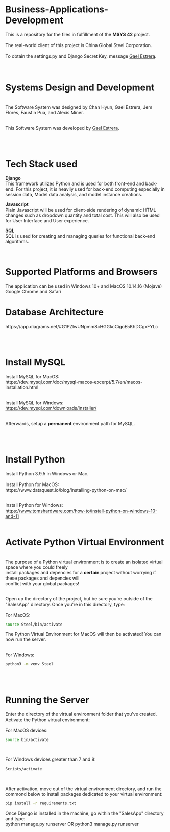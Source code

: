# Business-Applications-Development
This is a repository for the files in fulfillment of the <b> MSYS 42 </b> project.<br><br>
The real-world client of this project is China Global Steel Corporation. <br><br>
To obtain the settings.py and Django Secret Key, message [Gael Estrera](https://github.com/Decoretum).<br><br><br>

<h1> Systems Design and Development </h1> <br>
The Software System was designed by Chan Hyun, Gael Estrera, Jem Flores, Faustin Pua, and Alexis Miner. <br><br>

This Software System was developed by [Gael Estrera](https://github.com/Decoretum).

<br><br>
<h1> Tech Stack used </h1>

<b> Django </b> <br>
This framework utilizes Python and is used for both front-end and back-end. For this project, it is heavily used for back-end computing especially in session data, Model data analysis, and model instance creations. <br>

<b> Javascript </b> <br>
Plain Javascript will be used for client-side rendering of dynamic HTML changes such as dropdown quantity and total cost. This will also be used for User Interface and User experience. <br>

<b> SQL </b> <br>
SQL is used for creating and managing queries for functional back-end algorithms.

<br>

<h1> Supported Platforms and Browsers </h1>
The application can be used in Windows 10+ and MacOS 10.14.16 (Mojave) <br>
Google Chrome and Safari <br>

<h1> Database Architecture </h1>
https://app.diagrams.net/#G1PZlwUNpmm8cHGGkcCigoE5KhDCgxFYLc

<br><br>
<h1> Install MySQL </h1>
Install MySQL for MacOS: <br>
https://dev.mysql.com/doc/mysql-macos-excerpt/5.7/en/macos-installation.html <br><br>

Install MySQL for Windows: <br>
https://dev.mysql.com/downloads/installer/ <br><br>

Afterwards, setup a <b> permanent </b> environment path for MySQL.

<br><br>
<h1> Install Python </h1> 
Install Python 3.9.5 in Windows or Mac. <br><br>
Install Python for MacOS: <br>
https://www.dataquest.io/blog/installing-python-on-mac/ <br><br>

Install Python for Windows: <br>
https://www.tomshardware.com/how-to/install-python-on-windows-10-and-11 <br><br>

<h1> Activate Python Virtual Environment   </h1> <br>
The purpose of a Python virtual environment is to create an isolated virtual space where you could freely <br>
install packages and depencies for a <b> certain </b> project without worrying if these packages and depencies will <br>
conflict with your global packages! <br><br>

Open up the directory of the project, but be sure you're outside of the "SalesApp" directory. Once you're in this directory, type: <br><br>
For MacOS:
```bash
source Steel/bin/activate
``` 

The Python Virtual Environment for MacOS will then be activated! You can now run the server.
<br><br>

For Windows:
```bash
python3 -m venv Steel
```

<br><br>

<h1> Running the Server </h1>
Enter the directory of the virtual environment folder that you've created. <br>
Activate the Python virtual environment: <br><br>
For MacOS devices: 
<br>

```bash
source bin/activate 
``` 
<br>

For Windows devices greater than 7 and 8:
<br>

```bash
Scripts/activate
``` 
<br>


After activation, move out of the virtual environment directory, and run the commond below to install packages dedicated to your virtual environment: <br>
```bash
pip install -r requirements.txt 
```
Once Django is installed in the machine, go within the "SalesApp" directory and type: <br>
python manage.py runserver OR python3 manage.py runserver <br>




